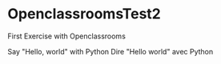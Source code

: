 # OpenclassroomsTest2
First Exercise with Openclassrooms

Say "Hello, world" with Python
Dire "Hello world" avec Python
